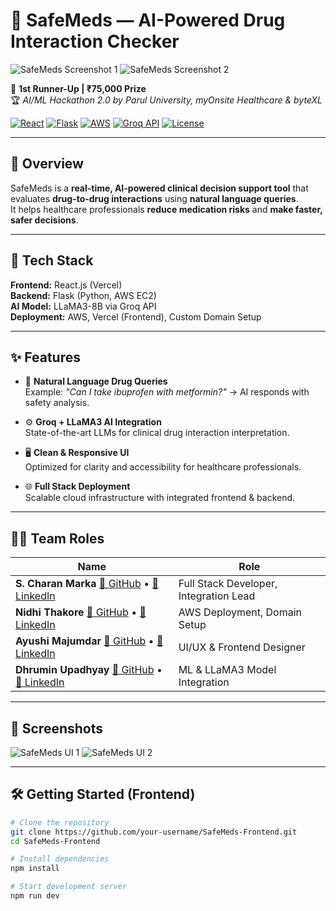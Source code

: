 # 🚀 SafeMeds — AI-Powered Drug Interaction Checker

![SafeMeds Screenshot 1](assets/safemeds-1.png)
![SafeMeds Screenshot 2](assets/safemeds-2.png)

🥈 **1st Runner-Up | ₹75,000 Prize**  
🏆 *AI/ML Hackathon 2.0 by Parul University, myOnsite Healthcare & byteXL*

[![React](https://img.shields.io/badge/Frontend-React.js-blue?logo=react)](https://react.dev/)
[![Flask](https://img.shields.io/badge/Backend-Flask-black?logo=flask)](https://flask.palletsprojects.com/)
[![AWS](https://img.shields.io/badge/Cloud-AWS-orange?logo=amazon-aws)](https://aws.amazon.com/)
[![Groq API](https://img.shields.io/badge/AI-Groq_API-purple)](https://groq.com/)
[![License](https://img.shields.io/badge/License-MIT-green)](LICENSE)

---

## 📖 Overview
SafeMeds is a **real-time, AI-powered clinical decision support tool** that evaluates **drug-to-drug interactions** using **natural language queries**.  
It helps healthcare professionals **reduce medication risks** and **make faster, safer decisions**.

---

## 🧠 Tech Stack
**Frontend:** React.js (Vercel)  
**Backend:** Flask (Python, AWS EC2)  
**AI Model:** LLaMA3-8B via Groq API  
**Deployment:** AWS, Vercel (Frontend), Custom Domain Setup  

---

## ✨ Features
- 🔎 **Natural Language Drug Queries**  
  Example: *"Can I take ibuprofen with metformin?"* → AI responds with safety analysis.  

- ⚙️ **Groq + LLaMA3 AI Integration**  
  State-of-the-art LLMs for clinical drug interaction interpretation.  

- 🖥️ **Clean & Responsive UI**  
  Optimized for clarity and accessibility for healthcare professionals.  

- 🌐 **Full Stack Deployment**  
  Scalable cloud infrastructure with integrated frontend & backend.

---

## 👨‍💻 Team Roles
| Name | Role |
|------|------|
| **S. Charan Marka** [🔗 GitHub](https://github.com/MARKASCHARAN) • [🔗 LinkedIn](https://linkedin.com/in/markascharan) | Full Stack Developer, Integration Lead |
| **Nidhi Thakore** [🔗 GitHub](https://github.com/nidhi-thakore) • [🔗 LinkedIn](https://linkedin.com/in/nidhi-thakore) | AWS Deployment, Domain Setup |
| **Ayushi Majumdar** [🔗 GitHub](https://github.com/ayushi-majumdar) • [🔗 LinkedIn](https://linkedin.com/in/ayushi-majumdar) | UI/UX & Frontend Designer |
| **Dhrumin Upadhyay** [🔗 GitHub](https://github.com/dhrumin-upadhyay) • [🔗 LinkedIn](https://linkedin.com/in/dhrumin-upadhyay) | ML & LLaMA3 Model Integration |

---

## 📸 Screenshots
![SafeMeds UI 1](assets/safemeds-ui-1.png)
![SafeMeds UI 2](assets/safemeds-ui-2.png)

---

## 🛠️ Getting Started (Frontend)

```bash
# Clone the repository
git clone https://github.com/your-username/SafeMeds-Frontend.git
cd SafeMeds-Frontend

# Install dependencies
npm install

# Start development server
npm run dev
